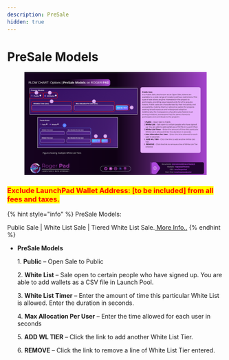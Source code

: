 ```yaml
---
description: PreSale
hidden: true
---
```


# PreSale Models

<figure><img src="../../../.gitbook/assets/Models.png" alt=""><figcaption></figcaption></figure>

### <mark style="color:red;">Exclude LaunchPad Wallet Address: \[to be included] from all fees and taxes.</mark>

{% hint style="info" %}
PreSale Models:

Public Sale | White List Sale | Tiered White List Sale.[ More Info..](https://docs.rogerpad.finance/devleopers-corner/presale-models)
{% endhint %}

*   **PreSale Models**

    1\.     **Public** – Open Sale to Public

    2\.     **White List** – Sale open to certain people who have signed up. You are able to add wallets as a   CSV file in Launch Pool.&#x20;

    3\.     **White List Timer** – Enter the amount of time this particular White List is allowed.  Enter the duration in seconds.

    4\.    **Max Allocation Per User** – Enter the time allowed for each user in seconds

    5\.  **ADD WL TIER** – Click the link to add another White List Tier.

    6\.     **REMOVE** – Click the link to remove a line of White List Tier entered.

